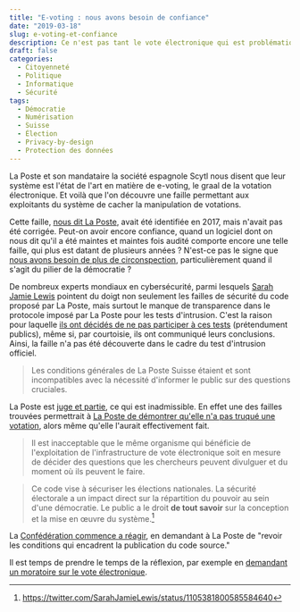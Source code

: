 ```yaml
---
title: "E-voting : nous avons besoin de confiance"
date: "2019-03-18"
slug: e-voting-et-confiance
description: Ce n'est pas tant le vote électronique qui est problématique que la façon dont les autorités sous-estiment ses risques pour la démocratie quand il est mal géré ou mal implémenté.
draft: false
categories:
  - Citoyenneté
  - Politique
  - Informatique
  - Sécurité
tags:
  - Démocratie
  - Numérisation
  - Suisse
  - Élection
  - Privacy-by-design
  - Protection des données
---
```


La Poste et son mandataire la société espagnole Scytl nous disent que leur système est l'état de l'art en matière de e-voting, le graal de la votation électronique. Et voilà que l'on découvre une faille permettant aux exploitants du système de cacher la manipulation de votations.

Cette faille, [nous dit La Poste](https://www.post.ch/en/about-us/company/media/press-releases/2019/error-in-the-source-code-discovered-and-rectified), avait été identifiée en 2017, mais n'avait pas été corrigée. Peut-on avoir encore confiance, quand un logiciel dont on nous dit qu'il a été maintes et maintes fois audité comporte encore une telle faille, qui plus est datant de plusieurs années ? N'est-ce pas le signe que [nous avons besoin de plus de circonspection][moratoire], particulièrement quand il s'agit du pilier de la démocratie ?

<!--more-->
De nombreux experts mondiaux en cybersécurité, parmi lesquels [Sarah Jamie Lewis][SJL] pointent du doigt non seulement les failles de sécurité du code proposé par La Poste, mais surtout le manque de transparence dans le protocole imposé par La Poste pour les tests d'intrusion. C'est la raison pour laquelle [ils ont décidés de ne pas participer à ces tests][SJL1] (prétendument publics), même si, par courtoisie, ils ont communiqué leurs conclusions. Ainsi, la faille n'a pas été découverte dans le cadre du test d'intrusion officiel.

> Les conditions générales de La Poste Suisse étaient et sont incompatibles avec la nécessité d'informer le public sur des questions cruciales.

La Poste est [juge et partie][SJL2], ce qui est inadmissible. En effet une des failles trouvées permettrait à [La Poste de démontrer qu'elle n'a pas truqué une votation][SJL3], alors même qu'elle l'aurait effectivement fait.

> Il est inacceptable que le même organisme qui bénéficie de l'exploitation de l'infrastructure de vote électronique soit en mesure de décider des questions que les chercheurs peuvent divulguer et du moment où ils peuvent le faire.

> Ce code vise à sécuriser les élections nationales. La sécurité électorale a un impact direct sur la répartition du pouvoir au sein d'une démocratie. Le public a le droit __de tout savoir__ sur la conception et la mise en œuvre du système.[^SJL4]

La [Confédération commence a réagir](https://www.bk.admin.ch/bk/fr/home/documentation/communiques.msg-id-74307.html), en demandant à La Poste de "revoir les conditions qui encadrent la publication du code source."

Il est temps de prendre le temps de la réflexion, par exemple en [demandant un moratoire sur le vote électronique][moratoire].

  [SJL]: https://sarahjamielewis.com
  [SJL1]: https://twitter.com/SarahJamieLewis/status/1105380843873218560
  [SJL2]: https://twitter.com/SarahJamieLewis/status/1105381090288517120
  [SJL3]: https://twitter.com/SarahJamieLewis/status/1105381199483006976
  [moratoire]: https://evoting-moratorium.wecollect.ch/fr

  [^SJL4]: https://twitter.com/SarahJamieLewis/status/1105381800585584640
